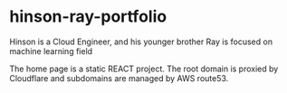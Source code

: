 # hinson-ray-portfolio
Hinson is a Cloud Engineer, and his younger brother Ray is focused on machine learning field

The home page is a static REACT project. The root domain is proxied by Cloudflare and subdomains are managed by AWS route53.
